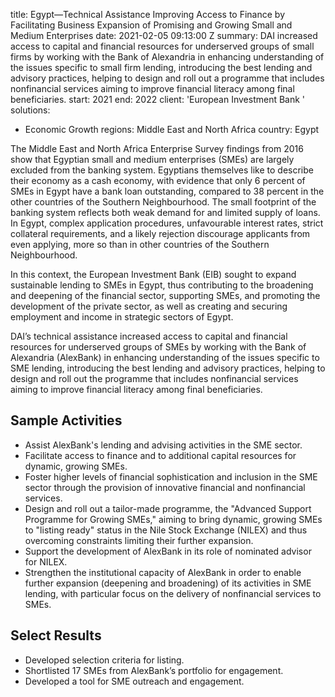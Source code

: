 
title: Egypt—Technical Assistance Improving Access to Finance by Facilitating Business
  Expansion of Promising and Growing Small and Medium Enterprises
date: 2021-02-05 09:13:00 Z
summary: DAI increased access to capital and financial resources for underserved groups
  of small firms by working with the Bank of Alexandria in enhancing understanding
  of the issues specific to small firm lending, introducing the best lending and advisory
  practices, helping to design and roll out a programme that includes nonfinancial
  services aiming to improve financial literacy among final beneficiaries.
start: 2021
end: 2022
client: 'European Investment Bank '
solutions:
- Economic Growth
regions: Middle East and North Africa
country: Egypt


The Middle East and North Africa Enterprise Survey findings from 2016 show that Egyptian small and medium enterprises (SMEs) are largely excluded from the banking system. Egyptians themselves like to describe their economy as a cash economy, with evidence that only 6 percent of SMEs in Egypt have a bank loan outstanding, compared to 38 percent in the other countries of the Southern Neighbourhood. The small footprint of the banking system reflects both weak demand for and limited supply of loans. In Egypt, complex application procedures, unfavourable interest rates, strict collateral requirements, and a likely rejection discourage applicants from even applying, more so than in other countries of the Southern Neighbourhood.

In this context, the European Investment Bank (EIB) sought to expand sustainable lending to SMEs in Egypt, thus contributing to the broadening and deepening of the financial sector, supporting SMEs, and promoting the development of the private sector, as well as creating and securing employment and income in strategic sectors of Egypt.

DAI’s technical assistance increased access to capital and financial resources for underserved groups of SMEs by working with the Bank of Alexandria (AlexBank) in enhancing understanding of the issues specific to SME lending, introducing the best lending and advisory practices, helping to design and roll out the programme that includes nonfinancial services aiming to improve financial literacy among final beneficiaries.

## Sample Activities

* Assist AlexBank's lending and advising activities in the SME sector.
* Facilitate access to finance and to additional capital resources for dynamic, growing SMEs.
* Foster higher levels of financial sophistication and inclusion in the SME sector through the provision of innovative financial and nonfinancial services.
* Design and roll out a tailor-made programme, the "Advanced Support Programme for Growing SMEs," aiming to bring dynamic, growing SMEs to "listing ready" status in the Nile Stock Exchange (NILEX) and thus overcoming constraints limiting their further expansion.
* Support the development of AlexBank in its role of nominated advisor for NILEX.
* Strengthen the institutional capacity of AlexBank in order to enable further expansion (deepening and broadening) of its activities in SME lending, with particular focus on the delivery of nonfinancial services to SMEs.

## Select Results

* Developed selection criteria for listing.
* Shortlisted 17 SMEs from AlexBank’s portfolio for engagement.
* Developed a tool for SME outreach and engagement.
